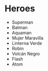 # Heroes

* Superman
* Batman
* Aquaman
* Mujer Maravilla
* Linterna Verde
* Robin
* Volcán Negro
* Flash
* Atom
